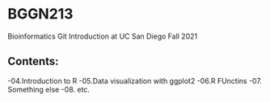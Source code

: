 # BGGN213
Bioinformatics Git Introduction at UC San Diego Fall 2021

## Contents: 
-04.Introduction to R 
-05.Data visualization with ggplot2
-06.R FUnctins 
-07. Something else 
-08. etc.



